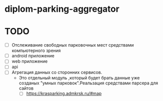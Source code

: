 # diplom-parking-aggregator
 

# TODO
- [ ] Отслеживание свободных парковочных мест средствами компьютерного зрения
- [ ] android приложение
- [ ] web приложение
- [ ] api
- [ ] Агрегация данных со сторонних сервисов.
    * Это отдельный модуль ,который будет брать данные уже созданых "умных парковок".Реальзация средствами парсера для сайтов
      - [ ] https://krasparking.admkrsk.ru/#map